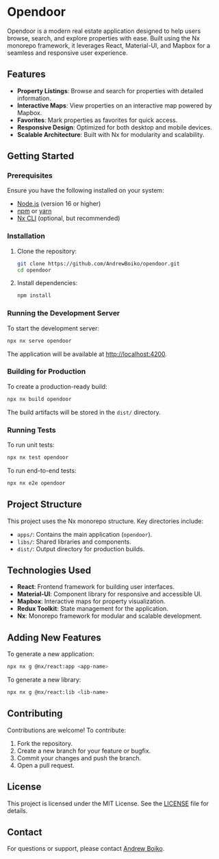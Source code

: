 # Opendoor

Opendoor is a modern real estate application designed to help users browse, search, and explore properties with ease. Built using the Nx monorepo framework, it leverages React, Material-UI, and Mapbox for a seamless and responsive user experience.

## Features

- **Property Listings**: Browse and search for properties with detailed information.
- **Interactive Maps**: View properties on an interactive map powered by Mapbox.
- **Favorites**: Mark properties as favorites for quick access.
- **Responsive Design**: Optimized for both desktop and mobile devices.
- **Scalable Architecture**: Built with Nx for modularity and scalability.

## Getting Started

### Prerequisites

Ensure you have the following installed on your system:

- [Node.js](https://nodejs.org/) (version 16 or higher)
- [npm](https://www.npmjs.com/) or [yarn](https://yarnpkg.com/)
- [Nx CLI](https://nx.dev) (optional, but recommended)

### Installation

1. Clone the repository:

   ```sh
   git clone https://github.com/AndrewBoiko/opendoor.git
   cd opendoor
   ```

2. Install dependencies:

   ```sh
   npm install
   ```

### Running the Development Server

To start the development server:

```sh
npx nx serve opendoor
```

The application will be available at [http://localhost:4200](http://localhost:4200).

### Building for Production

To create a production-ready build:

```sh
npx nx build opendoor
```

The build artifacts will be stored in the `dist/` directory.

### Running Tests

To run unit tests:

```sh
npx nx test opendoor
```

To run end-to-end tests:

```sh
npx nx e2e opendoor
```

## Project Structure

This project uses the Nx monorepo structure. Key directories include:

- `apps/`: Contains the main application (`opendoor`).
- `libs/`: Shared libraries and components.
- `dist/`: Output directory for production builds.

## Technologies Used

- **React**: Frontend framework for building user interfaces.
- **Material-UI**: Component library for responsive and accessible UI.
- **Mapbox**: Interactive maps for property visualization.
- **Redux Toolkit**: State management for the application.
- **Nx**: Monorepo framework for modular and scalable development.

## Adding New Features

To generate a new application:

```sh
npx nx g @nx/react:app <app-name>
```

To generate a new library:

```sh
npx nx g @nx/react:lib <lib-name>
```

## Contributing

Contributions are welcome! To contribute:

1. Fork the repository.
2. Create a new branch for your feature or bugfix.
3. Commit your changes and push the branch.
4. Open a pull request.

## License

This project is licensed under the MIT License. See the [LICENSE](LICENSE) file for details.

## Contact

For questions or support, please contact [Andrew Boiko](https://github.com/AndrewBoiko).
